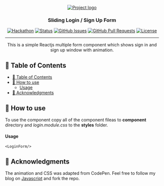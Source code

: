 <p align="center">
  <a href="" rel="noopener">
 <img src="https://github.com/manojap/My-Reactjs-Components/blob/master/sliding-react-form/slidingForm.png" alt="Project logo"></a>
</p>
<h3 align="center">Sliding Login / Sign Up Form</h3>

<div align="center">

[![Hackathon](https://img.shields.io/badge/hackathon-JSU-orange.svg)](http://javascriptsu.wordpress.com)
[![Status](https://img.shields.io/badge/status-active-success.svg)]()
[![GitHub Issues](https://img.shields.io/github/issues/kylelobo/The-Documentation-Compendium.svg)](https://github.com/kylelobo/The-Documentation-Compendium/issues)
[![GitHub Pull Requests](https://img.shields.io/github/issues-pr/kylelobo/The-Documentation-Compendium.svg)](https://github.com/kylelobo/The-Documentation-Compendium/pulls)
[![License](https://img.shields.io/badge/license-MIT-blue.svg)](LICENSE.md)

</div>

---

<p align="center"> This is a simple Reactjs multiple form component which shows sign in and sign up window with animation.
    <br> 
</p>

## 📝 Table of Contents

- [📝 Table of Contents](#-table-of-contents)
- [🧐 How to use <a name = "how-to"></a>](#-how-to-use-)
    - [Usage](#usage)
- [🎉 Acknowledgments <a name = "acknowledgments"></a>](#-acknowledgments-)

## 🧐 How to use <a name = "how-to"></a>

To use the component copy all of the component fileas to **component** directory and *login.module.css* to the **styles** folder.

#### Usage
```
<LoginForm/>
```
 
## 🎉 Acknowledgments <a name = "acknowledgments"></a>


 The animation and CSS was adapted from CodePen. Feel free to follow my blog on [Javascript](http:\\javascriptsu.wordpress.com) and fork the repo.

